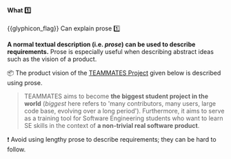 <div id="title">

#### What :one:

</div>

<span id="prereqs"></span>

<span id="outcomes">{{glyphicon_flag}} Can explain prose :one:</span>

<div id="body">

**A normal textual description (i.e. _prose_) can be used to describe requirements.** Prose is especially useful when describing abstract ideas such as the vision of a product.

<tip-box> 

:package: The product vision of the [TEAMMATES Project](https://github.com/TEAMMATES/teammates) given below is described using prose.

>TEAMMATES aims to become **the biggest student project in the world** (_biggest_ here refers to 'many contributors, many users, large code base, evolving over a long period'). Furthermore, it aims to serve as a training tool for Software Engineering students who want to learn SE skills in the context of **a non-trivial real software product**.

</tip-box>

:exclamation: Avoid using lengthy prose to describe requirements; they can be hard to follow.

</div>

<div id="extras">
</div>